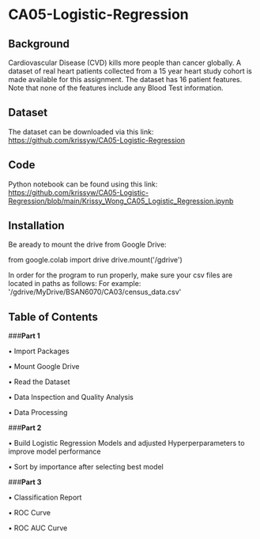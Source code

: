 # CA05-Logistic-Regression

## Background
Cardiovascular Disease (CVD) kills more people than cancer globally. A dataset of real heart patients
collected from a 15 year heart study cohort is made available for this assignment. The dataset has 16
patient features. Note that none of the features include any Blood Test information.

## Dataset 
The dataset can be downloaded via this link: https://github.com/krissyw/CA05-Logistic-Regression

## Code 
Python notebook can be found using this link: https://github.com/krissyw/CA05-Logistic-Regression/blob/main/Krissy_Wong_CA05_Logistic_Regression.ipynb


## Installation 
Be aready to mount the drive from Google Drive:

from google.colab import drive drive.mount('/gdrive')

In order for the program to run properly, make sure your csv files are located in paths as follows: For example: '/gdrive/MyDrive/BSAN6070/CA03/census_data.csv'

## Table of Contents 

###**Part 1**

•  Import Packages

•  Mount Google Drive

•  Read the Dataset

•  Data Inspection and Quality Analysis

•  Data Processing


###**Part 2**

•  Build Logistic Regression Models and adjusted Hyperperparameters to improve model performance 

•  Sort by importance after selecting best model 


###**Part 3**

•  Classification Report

•  ROC Curve 

•  ROC AUC Curve 
